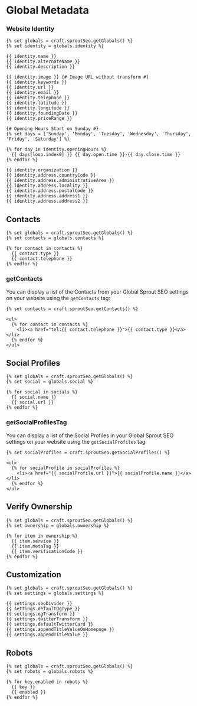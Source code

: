 # Global Metadata

### Website Identity

``` twig
{% set globals = craft.sproutSeo.getGlobals() %}
{% set identity = globals.identity %}

{{ identity.name }}
{{ identity.alternateName }}
{{ identity.description }}

{{ identity.image }} {# Image URL without transform #}
{{ identity.keywords }}
{{ identity.url }}
{{ identity.email }}
{{ identity.telephone }}
{{ identity.latitude }}
{{ identity.longitude }}
{{ identity.foundingDate }}
{{ identity.priceRange }}

{# Opening Hours Start on Sunday #}
{% set days = ['Sunday', 'Monday', 'Tuesday', 'Wednesday', 'Thursday', 'Friday', 'Saturday'] %}

{% for day in identity.openingHours %}
  {{ days[loop.index0] }} {{ day.open.time }}-{{ day.close.time }}
{% endfor %}

{{ identity.organization }}
{{ identity.address.countryCode }}
{{ identity.address.administrativeArea }}
{{ identity.address.locality }}
{{ identity.address.postalCode }}
{{ identity.address.address1 }}
{{ identity.address.address2 }}
```

## Contacts

``` twig
{% set globals = craft.sproutSeo.getGlobals() %}
{% set contacts = globals.contacts %}

{% for contact in contacts %}
  {{ contact.type }}
  {{ contact.telephone }}
{% endfor %}
```

### getContacts

You can display a list of the Contacts from your Global Sprout SEO settings on your website using the `getContacts` tag:

``` twig
{% set contacts = craft.sproutSeo.getContacts() %}

<ul>
  {% for contact in contacts %}
    <li><a href="tel:{{ contact.telephone }}">{{ contact.type }}</a></li>
  {% endfor %}
</ul>
```

## Social Profiles

``` twig
{% set globals = craft.sproutSeo.getGlobals() %}
{% set social = globals.social %}

{% for social in socials %}
  {{ social.name }}
  {{ social.url }}
{% endfor %}
```

### getSocialProfilesTag

You can display a list of the Social Profiles in your Global Sprout SEO settings on your website using the `getSocialProfiles` tag:

``` twig
{% set socialProfiles = craft.sproutSeo.getSocialProfiles() %}

<ul>
  {% for socialProfile in socialProfiles %}
    <li><a href="{{ socialProfile.url }}">{{ socialProfile.name }}</a></li>
  {% endfor %}
</ul>
```

## Verify Ownership

``` twig
{% set globals = craft.sproutSeo.getGlobals() %}
{% set ownership = globals.ownership %}

{% for item in ownership %}
  {{ item.service }}
  {{ item.metaTag }}
  {{ item.verificationCode }}
{% endfor %}
```

## Customization

``` twig
{% set globals = craft.sproutSeo.getGlobals() %}
{% set settings = globals.settings %}

{{ settings.seoDivider }}
{{ settings.defaultOgType }}
{{ settings.ogTransform }}
{{ settings.twitterTransform }}
{{ settings.defaultTwitterCard }}
{{ settings.appendTitleValueOnHomepage }}
{{ settings.appendTitleValue }}
```

## Robots

```
{% set globals = craft.sproutSeo.getGlobals() %}
{% set robots = globals.robots %}

{% for key,enabled in robots %}
  {{ key }}
  {{ enabled }}
{% endfor %}
```